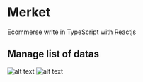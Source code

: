 # Merket
Ecommerse write in TypeScript with Reactjs 

## Manage list of datas
![alt text](https://brandberu.github.io/images/market/Beru-Market_2.png)
![alt text](https://brandberu.github.io/images/market/Beru-market_3.png)
